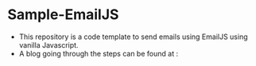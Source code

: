 # Sample-EmailJS

- This repository is a code template to send emails using EmailJS using vanilla Javascript.
- A blog going through the steps can be found at : 
